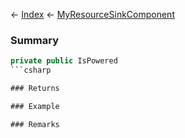 ← [Index](Api-Index) ← [MyResourceSinkComponent](Sandbox.Game.EntityComponents.MyResourceSinkComponent)

### Summary

```csharp
private public IsPowered
```csharp

### Returns

### Example

### Remarks

